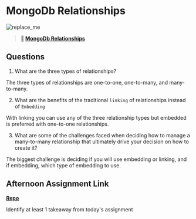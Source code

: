 # MongoDb Relationships

![replace_me](https://codeworks.blob.core.windows.net/public/assets/img/illustrations/placeholder.svg)

> **📖 [MongoDb Relationships](https://codeworksacademy.com/fs-student-guide/resources/wk5/02-Relationships)**

## Questions

1. What are the three types of relationships?

The three types of relationships are one-to-one, one-to-many, and many-to-many.

2. What are the benefits of the traditional `linking` of relationships instead of `Embedding`

With linking you can use any of the three relationship types but embedded is preferred with one-to-one relationships.

3. What are some of the challenges faced when deciding how to manage a many-to-many relationship that ultimately drive your decision on how to create it?

The biggest challenge is deciding if you will use embedding or linking, and if embedding, which type of embedding to use. 

## Afternoon Assignment Link

**[Repo](https://github.com/fullmer24/Gregslist-auth)**

Identify at least 1 takeaway from today's assignment
